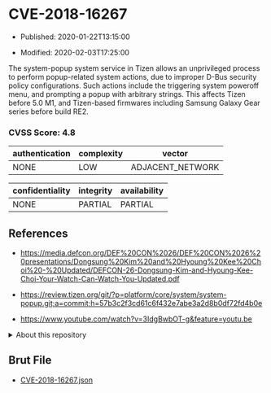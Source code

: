 # CVE-2018-16267

- Published: 2020-01-22T13:15:00

- Modified: 2020-02-03T17:25:00

The system-popup system service in Tizen allows an unprivileged process to perform popup-related system actions, due to improper D-Bus security policy configurations. Such actions include the triggering system poweroff menu, and prompting a popup with arbitrary strings. This affects Tizen before 5.0 M1, and Tizen-based firmwares including Samsung Galaxy Gear series before build RE2.

### CVSS Score: **4.8**

| authentication | complexity | vector |
| --- | --- | --- |
| NONE | LOW | ADJACENT_NETWORK |

| confidentiality | integrity | availability |
| --- | --- | --- |
| NONE | PARTIAL | PARTIAL |

## References

* https://media.defcon.org/DEF%20CON%2026/DEF%20CON%2026%20presentations/Dongsung%20Kim%20and%20Hyoung%20Kee%20Choi%20-%20Updated/DEFCON-26-Dongsung-Kim-and-Hyoung-Kee-Choi-Your-Watch-Can-Watch-You-Updated.pdf

* https://review.tizen.org/git/?p=platform/core/system/system-popup.git;a=commit;h=57b3c2f3cd61c6f432e7abe3a2d8b0df72fd4b0e

* https://www.youtube.com/watch?v=3IdgBwbOT-g&feature=youtu.be

<details>
<summary>About this repository</summary> 

  This repository is part of the project [Live Hack CVE](https://github.com/Live-Hack-CVE). Main website can be found [www.live-hack.org](https://www.live-hack.org) 
  
  Made by [Sn0wAlice](https://github.com/Sn0wAlice) for the people that care about security and need to have a feed of the latest CVEs. Hope you enjoy it, don't forget to star the repo and follow me on [Twitter](https://twitter.com/Sn0wAlice) and [Github](https://github.com/Sn0wAlice). And that is my [personnal website](https://www.alice-snow.me/)

  - [Home Page](https://github.com/Live-Hack-CVE)
  - [Framework](https://github.com/Live-Hack-CVE/cve-framework)
  - [CVE database](https://github.com/Live-Hack-CVE/full_database)
  - [Changelog](https://github.com/Live-Hack-CVE/Changelog)
</details>

## Brut File

* [CVE-2018-16267.json](https://raw.githubusercontent.com/Live-Hack-CVE/full_database/main/cves/2018/CVE-2018-16267.json)

